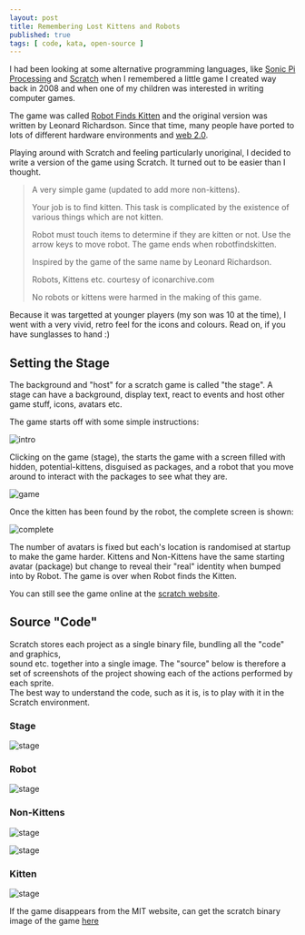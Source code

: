 ```yaml
---
layout: post
title: Remembering Lost Kittens and Robots
published: true
tags: [ code, kata, open-source ]
---
```


I had been looking at some alternative programming languages, like [Sonic Pi](http://sonic-pi.net) 
[Processing](http://processing.org) and [Scratch](http://scratch.mit.edu/) when I remembered 
a little game I created way back in 2008 and when one of my children was interested in writing 
computer games. 

The game was called [Robot Finds Kitten](http://robotfindskitten.org/) and the original version was 
written by Leonard Richardson. Since that time, many people have ported to lots of different hardware 
environments and [web 2.0](http://robotfindskitten.org/play/robotfindskitten/).

Playing around with Scratch and feeling particularly unoriginal, I decided to write a version of 
the game using Scratch. It turned out to be easier than I thought. 

<blockquote> 
A very simple game (updated to add more non-kittens).
 
Your job is to find kitten. This task is complicated by the existence of various 
things which are not kitten.

Robot must touch items to determine if they are kitten or not. Use the arrow keys to 
move robot. The game ends when robotfindskitten.

Inspired by the game of the same name by Leonard Richardson.
 
Robots, Kittens etc. courtesy of iconarchive.com

No robots or kittens were harmed in the making of this game. 
</blockquote> 

Because it was targetted at younger players (my son was 10 at the time), I went with a very 
vivid, retro feel for the icons and colours. Read on, if you have sunglasses to hand :)


## Setting the Stage

The background and "host" for a scratch game is called "the stage". A stage can have a background,
display text, react to events and host other game stuff, icons, avatars etc. 

The game starts off with some simple instructions:

![intro](/img/posts/remembering-lost-kittens-and-robots/rfk-intro.png)

Clicking on the game (stage), the starts the game with a screen filled with hidden, potential-kittens,
disguised as packages, and a robot that you move around to interact with the packages to see what they 
are.

![game](/img/posts/remembering-lost-kittens-and-robots/rfk-game.png)

Once the kitten has been found by the robot, the complete screen is shown:

![complete](/img/posts/remembering-lost-kittens-and-robots/rfk-complete.png)

The number of avatars is fixed but each's location is randomised at startup to make the 
game harder. Kittens and Non-Kittens have the same starting avatar (package) but change to 
reveal their "real" identity when bumped into by Robot. The game is over when Robot finds 
the Kitten.

You can still see the game online at the [scratch website](https://scratch.mit.edu/projects/118819/).

## Source "Code"

Scratch stores each project as a single binary file, bundling all the "code" and graphics,               
sound etc. together into a single image. The "source" below is therefore a set of 
screenshots of the project showing each of the actions performed by each sprite.               
The best way to understand the code, such as it is, is to play with it in the Scratch 
environment. 

### Stage

![stage](/img/posts/remembering-lost-kittens-and-robots/rfk-stage-code.png)

### Robot

![stage](/img/posts/remembering-lost-kittens-and-robots/rfk-robot-code.png)

### Non-Kittens 

![stage](/img/posts/remembering-lost-kittens-and-robots/rfk-non-kitten-code-1.png)

![stage](/img/posts/remembering-lost-kittens-and-robots/rfk-non-kitten-code-2.png)

### Kitten

![stage](/img/posts/remembering-lost-kittens-and-robots/rfk-kitten-code.png)

If the game disappears from the MIT website, can get the scratch binary image of the game 
[here](https://github.com/deejaygraham/deejaygraham.github.io/raw/master/downloads/rfk_scratch_binary.zip)
